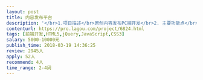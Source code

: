 ```yaml
---                
layout: post       
title: 内容发布平台           
description: '</br>1.项目描述</br>原创内容发布PC端开发</br>2. 主要功能点</br>文章发布、文章编辑、文章浏览、上传、编辑、预览</br>3.人员要求</br>1. 有移动端兼容调试经验</br>2. 熟练使用h5 , css3 ,vue , require, jquery 等, </br>3. 良好的沟通能力和契约精神</br>'     
contenturl: https://pro.lagou.com/project/6824.html      
tags: [前端开发,HTML5,jQuery,JavaScript,CSS3]            
salary: 5000-10000元          
publish_time: 2018-03-19 14:36:25         
review: 2945人                   
apply: 52人                   
recommend: 4人                   
time_range: 2-4周              
---                 
```

